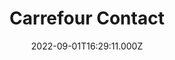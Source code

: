 ---
date: 2022-09-01T16:29:11.000Z
title: Carrefour Contact
latitude: 46.719142355182335
longitude: -0.025879918625398776
category: checkin
---